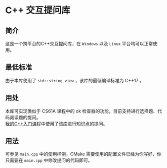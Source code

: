 # C++ 交互提问库

## 简介
这是一个跨平台的C++交互提问库，在 `Windows` 以及 `Linux` 平台均可以正常使用。

## 最低标准
由于本库使用了 `std::string_view` ，该库的最低编译标准为 C++17 。

## 用处
本库可实现类似于 CS61A 课程中的 ok 检查器的功能，目前支持进行选择题、代码阅读题的提问。  
[我的C++入门课程](https://www.bilibili.com/video/BV1xNeuz6ErV)中使用了该库进行知识点的提问。

## 用法
可参见 `main.cpp` 中的使用样例，CMake 需要使用的配置文件已经为你写好，你只需要在 `main.cpp` 中修改提问的代码即可。